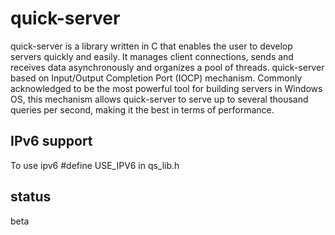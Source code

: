 quick-server
============
quick-server is a library written in C that enables the user to develop servers quickly and easily. It manages client connections, sends and receives data asynchronously and organizes a pool of threads.
quick-server based on Input/Output Completion Port (IOCP) mechanism. Commonly acknowledged to be the most powerful tool for building servers in Windows OS, this mechanism allows quick-server to serve up to several thousand queries per second, making it the best in terms of performance.

IPv6 support
------------
To use ipv6 #define USE_IPV6 
in qs_lib.h

status
------
beta

